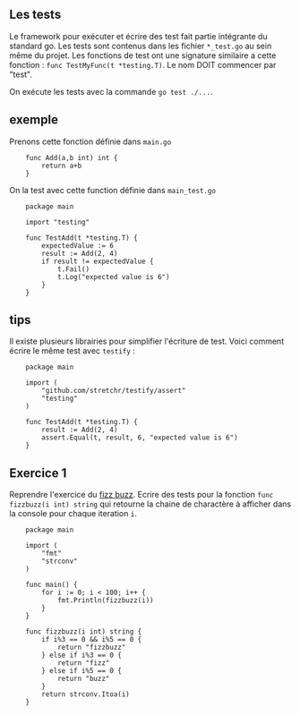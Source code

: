 ## Les tests

Le framework pour exécuter et écrire des test fait partie intégrante du standard go. 
Les tests sont contenus dans les fichier `*_test.go` au sein même du projet. 
Les fonctions de test ont une signature similaire a cette fonction : `func TestMyFunc(t *testing.T)`. Le nom DOIT commencer par "test". 

On exécute les tests avec la commande `go test ./...`.

## exemple

Prenons cette fonction définie dans `main.go`
```golang
	func Add(a,b int) int {
		return a+b
	}
```

On la test avec cette function définie dans `main_test.go`
```golang
	package main

	import "testing"

	func TestAdd(t *testing.T) {
		expectedValue := 6
		result := Add(2, 4)
		if result != expectedValue {
			t.Fail()
			t.Log("expected value is 6")
		}
	}
```

## tips

Il existe plusieurs librairies pour simplifier l'écriture de test. 
Voici comment écrire le même test avec `testify` :
```golang
	package main

	import (
		"github.com/stretchr/testify/assert"
		"testing"
	)

	func TestAdd(t *testing.T) {
		result := Add(2, 4)
		assert.Equal(t, result, 6, "expected value is 6")
	}
```

## Exercice 1
Reprendre l'exercice du [fizz buzz](class_go_10_flow_control.md#exercice-1-fizz-buzz).
Ecrire des tests pour la fonction `func fizzbuzz(i int) string` qui retourne la chaine de charactère à afficher dans la console pour chaque iteration `i`.

```golang
	package main

	import (
		"fmt"
		"strconv"
	)

	func main() {
		for i := 0; i < 100; i++ {
			fmt.Println(fizzbuzz(i))
		}
	}

	func fizzbuzz(i int) string {
		if i%3 == 0 && i%5 == 0 {
			return "fizzbuzz"
		} else if i%3 == 0 {
			return "fizz"
		} else if i%5 == 0 {
			return "buzz"
		}
		return strconv.Itoa(i)
	}
```